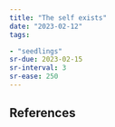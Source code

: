 ```yaml
---
title: "The self exists"
date: "2023-02-12"
tags:

- "seedlings"
sr-due: 2023-02-15
sr-interval: 3
sr-ease: 250
---
```




## References